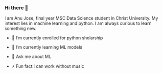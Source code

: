 ### Hi there 👋

I am Anu Jose, final year MSC Data Science student in Christ University. My interest lies in machine learning and python. I am always curious to learn something new.

<ul><li>🔭 I’m currently enrolled for python sholarship</li></ul>
<ul><li>🌱 I’m currently learning ML models</li></ul>
<ul><li>💬 Ask me about ML</li></ul>
<ul><li>⚡ Fun fact:I can work without music</li></ul>
<!--
**anujose-123/anujose-123** is a ✨ _special_ ✨ repository because its `README.md` (this file) appears on your GitHub profile.

Here are some ideas to get you started:

- 🔭 I’m currently working on ...
- 🌱 I’m currently learning ...
- 👯 I’m looking to collaborate on ...
- 🤔 I’m looking for help with ...
- 💬 Ask me about ...
- 📫 How to reach me: ...
- 😄 Pronouns: ...
- ⚡ Fun fact: ...
-->
